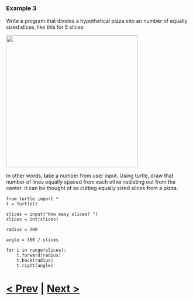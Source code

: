 ### Example 3

Write a program that divides a hypothetical pizza into an number of equally sized slices, like this for 5 slices:

<img src="https://github.com/Kevun1/hillsHacksWorkshop/blob/master/images/pizza1.md" width="360">

In other words, take a number from user input. Using turtle, draw that number of lines equally spaced from each other radiating out from the center. It can be thought of as cutting equally sized slices from a pizza. 

```
from turtle import *
t = Turtle()

slices = input("How many slices? ")
slices = int(slices)

radius = 200

angle = 360 / slices

for i in range(slices):
    t.forward(radius)
    t.back(radius)
    t.right(angle)
```

# [< Prev](https://github.com/Kevun1/hillsHacksWorkshop/blob/master/pages/forloop.md) | [Next >]()
